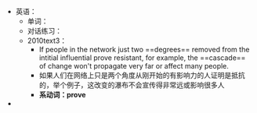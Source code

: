 - 英语：
	- 单词：
	- 对话练习：
	- 2010text3：
		- If people in the network just two ==degrees== removed from the intitial influential prove resistant, for example, the ==cascade== of change won't propagate very far or affect many people.
		- 如果人们在网络上只是两个角度从刚开始的有影响力的人证明是抵抗的，举个例子，这改变的瀑布不会宣传得非常远或影响很多人
		- **系动词：prove**
-